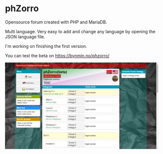 # phZorro
Opensource forum created with PHP and MariaDB.

Multi language. Very easy to add and change any language by opening the JSON language file.

I'm working on finishing the first version.

You can test the beta on https://bynmin.no/phzorro/

![Image of phZorro Forum](https://github.com/Fantablup/phZorro/blob/main/phzorro.jpg)
